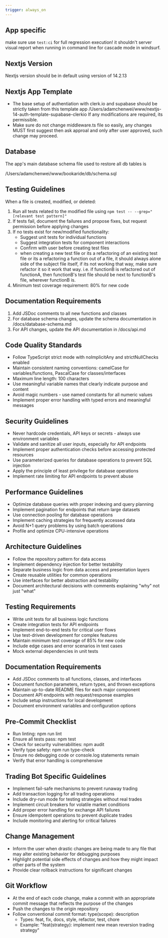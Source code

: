 ```yaml
---
trigger: always_on
---
```



## App specific

make sure use `test:ci` for full regression execution! it shouldn't server visual report when running in command line for cascade mode in windsurf.

## Nextjs Version
Nextjs version should be in default using version of 14.2.13

## Nextjs App Template
- The base setup of authentiation with clerk.io and supabase should be strictly taken from this template app
/Users/adamchenwei/www/nextjs-14-auth-template-supabase-clerkio
If any modifications are required, its permissible.
- Make sure do not change middleware.ts file so easily, any changes MUST first suggest then ask approal and only after user approved, such change may proceed.


## Database

The app's main database schema file used to restore all db tables is

/Users/adamchenwei/www/bookaride/db/schema.sql


## Testing Guidelines
When a file is created, modified, or deleted:
1. Run all tests related to the modified file using `npm test -- --grep="[relevant test pattern]"`
2. If tests fail, document the failures and propose fixes, but request permission before applying changes
3. If no tests exist for new/modified functionality:
   - Suggest unit tests for individual functions
   - Suggest integration tests for component interactions
   - Confirm with user before creating test files
   - when creating a new test file or its a refactoring of an existing test file or its a refactoring a function out of a file, it should always alone side of the subject file itself, if its not working that way, make sure refactor it so it work that way. i.e. if functionB is refactored out of functionA, then functionB's test file should be next to functionB's file, wherever functionB is.
4. Minimum test coverage requirement: 80% for new code

## Documentation Requirements
1. Add JSDoc comments to all new functions and classes
2. For database schema changes, update the schema documentation in /docs/database-schema.md
3. For API changes, update the API documentation in /docs/api.md

## Code Quality Standards
- Follow TypeScript strict mode with noImplicitAny and strictNullChecks enabled
- Maintain consistent naming conventions: camelCase for variables/functions, PascalCase for classes/interfaces
- Maximum line length: 100 characters
- Use meaningful variable names that clearly indicate purpose and content
- Avoid magic numbers - use named constants for all numeric values
- Implement proper error handling with typed errors and meaningful messages

## Security Guidelines
- Never hardcode credentials, API keys or secrets - always use environment variables
- Validate and sanitize all user inputs, especially for API endpoints
- Implement proper authentication checks before accessing protected resources
- Use parameterized queries for database operations to prevent SQL injection
- Apply the principle of least privilege for database operations
- Implement rate limiting for API endpoints to prevent abuse

## Performance Guidelines
- Optimize database queries with proper indexing and query planning
- Implement pagination for endpoints that return large datasets
- Use connection pooling for database operations
- Implement caching strategies for frequently accessed data
- Avoid N+1 query problems by using batch operations
- Profile and optimize CPU-intensive operations

## Architecture Guidelines
- Follow the repository pattern for data access
- Implement dependency injection for better testability
- Separate business logic from data access and presentation layers
- Create reusable utilities for common operations
- Use interfaces for better abstraction and testability
- Document architectural decisions with comments explaining "why" not just "what"

## Testing Requirements
- Write unit tests for all business logic functions
- Create integration tests for API endpoints
- Implement end-to-end tests for critical user flows
- Use test-driven development for complex features
- Maintain minimum test coverage of 85% for new code
- Include edge cases and error scenarios in test cases
- Mock external dependencies in unit tests

## Documentation Requirements
- Add JSDoc comments to all functions, classes, and interfaces
- Document function parameters, return types, and thrown exceptions
- Maintain up-to-date README files for each major component
- Document API endpoints with request/response examples
- Include setup instructions for local development
- Document environment variables and configuration options

## Pre-Commit Checklist
- Run linting: npm run lint
- Ensure all tests pass: npm test
- Check for security vulnerabilities: npm audit
- Verify type safety: npm run type-check
- Ensure no debugging code or console.log statements remain
- Verify that error handling is comprehensive

## Trading Bot Specific Guidelines
- Implement fail-safe mechanisms to prevent runaway trading
- Add transaction logging for all trading operations
- Include dry-run mode for testing strategies without real trades
- Implement circuit breakers for volatile market conditions
- Add proper error handling for exchange API failures
- Ensure idempotent operations to prevent duplicate trades
- Include monitoring and alerting for critical failures

## Change Management
- Inform the user when drastic changes are being made to any file that may alter existing behavior for debugging purposes
- Highlight potential side effects of changes and how they might impact other parts of the system
- Provide clear rollback instructions for significant changes

## Git Workflow
- At the end of each code change, make a commit with an appropriate commit message that reflects the purpose of the changes
- Push the changes to the origin repository
- Follow conventional commit format: type(scope): description
  - Types: feat, fix, docs, style, refactor, test, chore
  - Example: "feat(strategy): implement new mean reversion trading strategy"